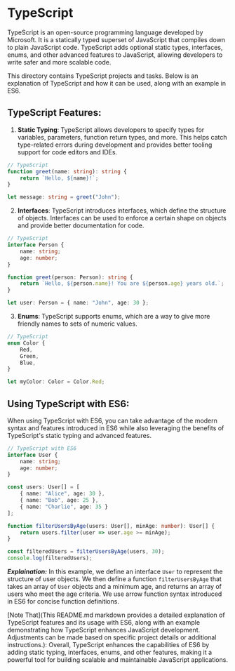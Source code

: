 # TypeScript

TypeScript is an open-source programming language developed by Microsoft. It is a statically typed superset of JavaScript that compiles down to plain JavaScript code. TypeScript adds optional static types, interfaces, enums, and other advanced features to JavaScript, allowing developers to write safer and more scalable code.

This directory contains TypeScript projects and tasks. Below is an explanation of TypeScript and how it can be used, along with an example in ES6.

## TypeScript Features:

1. **Static Typing**: TypeScript allows developers to specify types for variables, parameters, function return types, and more. This helps catch type-related errors during development and provides better tooling support for code editors and IDEs.

```typescript
// TypeScript
function greet(name: string): string {
    return `Hello, ${name}!`;
}

let message: string = greet("John");
```

2. **Interfaces**: TypeScript introduces interfaces, which define the structure of objects. Interfaces can be used to enforce a certain shape on objects and provide better documentation for code.

```typescript
// TypeScript
interface Person {
    name: string;
    age: number;
}

function greet(person: Person): string {
    return `Hello, ${person.name}! You are ${person.age} years old.`;
}

let user: Person = { name: "John", age: 30 };
```

3. **Enums**: TypeScript supports enums, which are a way to give more friendly names to sets of numeric values.

```typescript
// TypeScript
enum Color {
    Red,
    Green,
    Blue,
}

let myColor: Color = Color.Red;
```

## Using TypeScript with ES6:

When using TypeScript with ES6, you can take advantage of the modern syntax and features introduced in ES6 while also leveraging the benefits of TypeScript's static typing and advanced features.

```typescript
// TypeScript with ES6
interface User {
    name: string;
    age: number;
}

const users: User[] = [
    { name: "Alice", age: 30 },
    { name: "Bob", age: 25 },
    { name: "Charlie", age: 35 }
];

function filterUsersByAge(users: User[], minAge: number): User[] {
    return users.filter(user => user.age >= minAge);
}

const filteredUsers = filterUsersByAge(users, 30);
console.log(filteredUsers);
```
***Explaination:*** In this example, we define an interface `User` to represent the structure of user objects. We then define a function `filterUsersByAge` that takes an array of `User` objects and a minimum age, and returns an array of users who meet the age criteria. We use arrow function syntax introduced in ES6 for concise function definitions.

[Note That](This README.md markdown provides a detailed explanation of TypeScript features and its usage with ES6, along with an example demonstrating how TypeScript enhances JavaScript development. Adjustments can be made based on specific project details or additional instructions.): Overall, TypeScript enhances the capabilities of ES6 by adding static typing, interfaces, enums, and other features, making it a powerful tool for building scalable and maintainable JavaScript applications.
